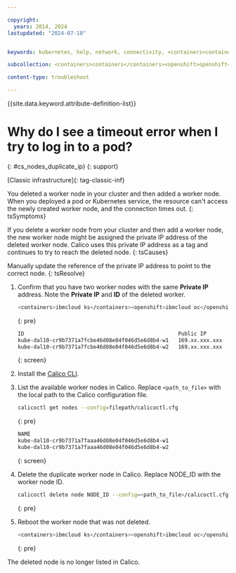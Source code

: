 ```yaml
---

copyright: 
  years: 2014, 2024
lastupdated: "2024-07-18"


keywords: kubernetes, help, network, connectivity, <containers>containers</containers><openshift>openshift</openshift>

subcollection: <containers>containers</containers><openshift>openshift</openshift>

content-type: troubleshoot

---
```


{{site.data.keyword.attribute-definition-list}}



# Why do I see a timeout error when I try to log in to a pod?
{: #cs_nodes_duplicate_ip}
{: support}


[Classic infrastructure]{: tag-classic-inf}


You deleted a worker node in your cluster and then added a worker node. When you deployed a pod or Kubernetes service, the resource can't access the newly created worker node, and the connection times out.
{: tsSymptoms}


If you delete a worker node from your cluster and then add a worker node, the new worker node might be assigned the private IP address of the deleted worker node. Calico uses this private IP address as a tag and continues to try to reach the deleted node.
{: tsCauses}


Manually update the reference of the private IP address to point to the correct node.
{: tsResolve}

1. Confirm that you have two worker nodes with the same **Private IP** address. Note the **Private IP** and **ID** of the deleted worker.

    ```sh
    <containers>ibmcloud ks</containers><openshift>ibmcloud oc</openshift> worker ls --cluster <cluster_name_or_id>
    ```
    {: pre}

    ```txt
    ID                                                 Public IP       Private IP       Machine Type   State     Status   Zone   Version
    kube-dal10-cr9b7371a7fcbe46d08e04f046d5e6d8b4-w1   169.xx.xxx.xxx  10.xxx.xx.xxx    b3c.4x16       normal    Ready    dal10      1.30
    kube-dal10-cr9b7371a7fcbe46d08e04f046d5e6d8b4-w2   169.xx.xxx.xxx  10.xxx.xx.xxx    b3c.4x16       deleted    -       dal10      1.30
    ```
    {: screen}

2. Install the [Calico CLI](/docs/<containers>containers</containers><openshift>openshift</openshift>?topic=<containers>containers</containers><openshift>openshift</openshift>-network_policies#cli_install).
3. List the available worker nodes in Calico. Replace `<path_to_file>` with the local path to the Calico configuration file.

    ```sh
    calicoctl get nodes --config=filepath/calicoctl.cfg
    ```
    {: pre}

    ```sh
    NAME
    kube-dal10-cr9b7371a7faaa46d08e04f046d5e6d8b4-w1
    kube-dal10-cr9b7371a7faaa46d08e04f046d5e6d8b4-w2
    ```
    {: screen}

4. Delete the duplicate worker node in Calico. Replace NODE_ID with the worker node ID.

    ```sh
    calicoctl delete node NODE_ID --config=<path_to_file>/calicoctl.cfg
    ```
    {: pre}

5. Reboot the worker node that was not deleted.

    ```sh
    <containers>ibmcloud ks</containers><openshift>ibmcloud oc</openshift> worker reboot --cluster <cluster_name_or_id> --worker <worker_id>
    ```
    {: pre}


The deleted node is no longer listed in Calico.



